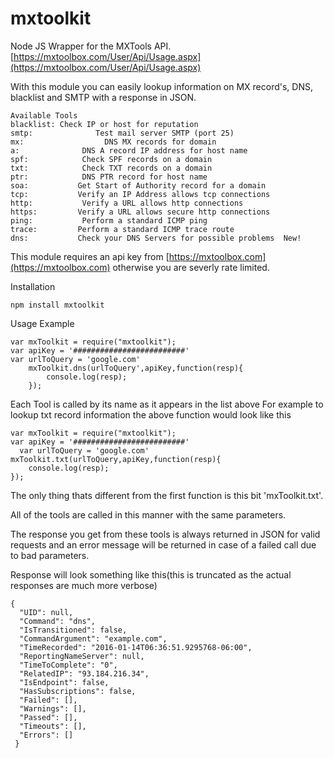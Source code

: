 # mxtoolkit
Node JS Wrapper for the MXTools API. [https://mxtoolbox.com/User/Api/Usage.aspx](https://mxtoolbox.com/User/Api/Usage.aspx)

With this module you can easily lookup information on MX record's, DNS, blacklist and SMTP with a response in JSON.

```
Available Tools
blacklist: Check IP or host for reputation
smtp:              Test mail server SMTP (port 25)
mx:                  DNS MX records for domain
a:              DNS A record IP address for host name
spf:            Check SPF records on a domain
txt:            Check TXT records on a domain
ptr:            DNS PTR record for host name
soa:           Get Start of Authority record for a domain
tcp:           Verify an IP Address allows tcp connections
http:           Verify a URL allows http connections  
https:         Verify a URL allows secure http connections  
ping:           Perform a standard ICMP ping
trace:         Perform a standard ICMP trace route
dns:           Check your DNS Servers for possible problems  New!
```

This module requires an api key from [https://mxtoolbox.com](https://mxtoolbox.com) otherwise you are severly rate limited.

Installation

```
npm install mxtoolkit
```

Usage Example

```
var mxToolkit = require("mxtoolkit");
var apiKey = '#########################'
var urlToQuery = 'google.com'
    mxToolkit.dns(urlToQuery',apiKey,function(resp){
        console.log(resp);
    });
```

Each Tool is called by its name as it appears in the list above For example to lookup txt record information the above function would look like this

```
var mxToolkit = require("mxtoolkit");
var apiKey = '#########################'
  var urlToQuery = 'google.com'
mxToolkit.txt(urlToQuery,apiKey,function(resp){
    console.log(resp);
});
```

The only thing thats different from the first function is this bit 'mxToolkit.txt'.

All of the tools are called in this manner with the same parameters.

The response you get from these tools is always returned in JSON for valid requests and an error message will be returned in case of a failed call due to bad parameters.

Response will look something like this(this is truncated as the actual responses are much more verbose)

```
{
  "UID": null,
  "Command": "dns",
  "IsTransitioned": false,
  "CommandArgument": "example.com",
  "TimeRecorded": "2016-01-14T06:36:51.9295768-06:00",
  "ReportingNameServer": null,
  "TimeToComplete": "0",
  "RelatedIP": "93.184.216.34",
  "IsEndpoint": false,
  "HasSubscriptions": false,
  "Failed": [],
  "Warnings": [],
  "Passed": [],
  "Timeouts": [],
  "Errors": []
 }
```
